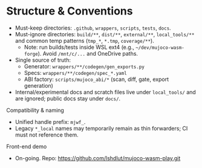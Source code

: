 # Structure & Conventions

- Must-keep directories: `.github`, `wrappers`, `scripts`, `tests`, `docs`.
- Must-ignore directories: `build/**`, `dist/**`, `external/**`, `local_tools/**` and common temp patterns (`tmp_*`, `*.tmp`, `coverage/**`).
  - Note: run builds/tests inside WSL ext4 (e.g., `~/dev/mujoco-wasm-forge`). Avoid `/mnt/c/...` and OneDrive paths.
- Single source of truth:
  - Generator: `wrappers/**/codegen/gen_exports.py`
  - Specs: `wrappers/**/codegen/spec_*.yaml`
  - ABI factory: `scripts/mujoco_abi/*` (scan, diff, gate, export generation)
- Internal/experimental docs and scratch files live under `local_tools/` and are ignored; public docs stay under `docs/`.

Compatibility & naming
- Unified handle prefix: `mjwf_`.
- Legacy `*_local` names may temporarily remain as thin forwarders; CI must not reference them.

Front-end demo
- On-going. Repo: https://github.com/lshdlut/mujoco-wasm-play.git

